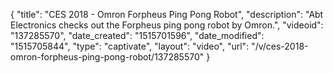 {
    "title": "CES 2018 - Omron Forpheus Ping Pong Robot",
    "description": "Abt Electronics checks out the Forpheus ping pong robot by Omron.",
    "videoid": "137285570",
    "date_created": "1515701596",
    "date_modified": "1515705844",
    "type": "captivate",
    "layout": "video",
    "url": "\/v\/ces-2018-omron-forpheus-ping-pong-robot\/137285570"
}